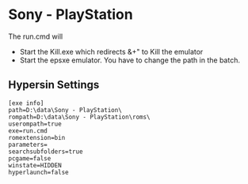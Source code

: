 # Sony - PlayStation

The run.cmd will
 * Start the Kill.exe which redirects &+" to Kill the emulator
 * Start the epsxe emulator. You have to change the path in the batch. 

## Hypersin Settings
```
[exe info]
path=D:\data\Sony - PlayStation\
rompath=D:\data\Sony - PlayStation\roms\
userompath=true
exe=run.cmd
romextension=bin
parameters=
searchsubfolders=true
pcgame=false
winstate=HIDDEN
hyperlaunch=false
```